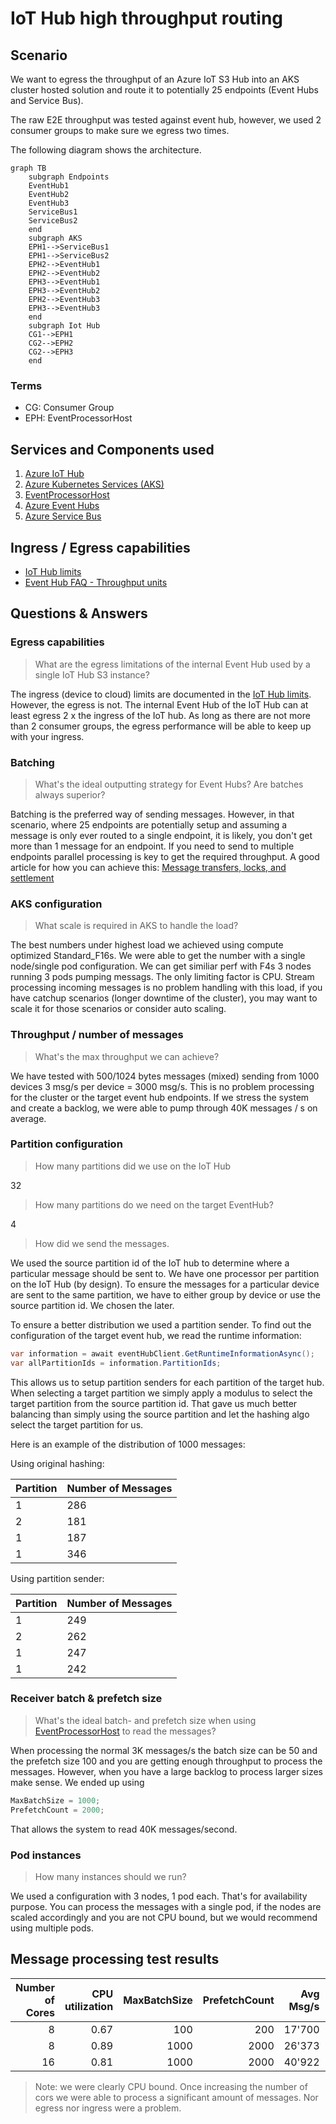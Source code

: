 # IoT Hub high throughput routing

## Scenario

We want to egress the throughput of an Azure IoT S3 Hub into an AKS cluster hosted solution and route it to potentially 25 endpoints (Event Hubs and Service Bus).

The raw E2E throughput was tested against event hub, however, we used 2 consumer groups to make sure we egress two times.

The following diagram shows the architecture.

```mermaid
graph TB
    subgraph Endpoints
    EventHub1
    EventHub2
    EventHub3
    ServiceBus1
    ServiceBus2
    end
    subgraph AKS
    EPH1-->ServiceBus1
    EPH1-->ServiceBus2
    EPH2-->EventHub1
    EPH2-->EventHub2
    EPH3-->EventHub1
    EPH3-->EventHub2
    EPH2-->EventHub3
    EPH3-->EventHub3
    end
    subgraph Iot Hub
    CG1-->EPH1
    CG2-->EPH2
    CG2-->EPH3
    end
```

### Terms

- CG: Consumer Group
- EPH: EventProcessorHost

## Services and Components used

1. [Azure IoT Hub](https://azure.microsoft.com/en-us/services/iot-hub/)
1. [Azure Kubernetes Services (AKS)](https://docs.microsoft.com/en-us/azure/aks/)
1. [EventProcessorHost](https://docs.microsoft.com/en-us/azure/event-hubs/event-hubs-event-processor-host)
1. [Azure Event Hubs](https://azure.microsoft.com/en-us/services/event-hubs/)
1. [Azure Service Bus](https://azure.microsoft.com/en-us/services/service-bus/)

## Ingress / Egress capabilities

- [IoT Hub limits](https://docs.microsoft.com/en-us/azure/azure-resource-manager/management/azure-subscription-service-limits#iot-hub-limits)
- [Event Hub FAQ - Throughput units](https://docs.microsoft.com/en-us/azure/event-hubs/event-hubs-faq#throughput-units)

## Questions & Answers

### Egress capabilities

>What are the egress limitations of the internal Event Hub used by a single IoT Hub S3 instance?

The ingress (device to cloud) limits are documented in the [IoT Hub limits](https://docs.microsoft.com/en-us/azure/azure-resource-manager/management/azure-subscription-service-limits#iot-hub-limits). However, the egress is not.
The internal Event Hub of the IoT Hub can at least egress 2 x the ingress of the IoT hub. As long as there are not more than 2 consumer groups, the egress performance will be able to keep up with your ingress.

### Batching

>What's the ideal outputting strategy for Event Hubs? Are batches always superior?

Batching is the preferred way of sending messages. However, in that scenario, where 25 endpoints are potentially setup and assuming a message is only ever routed to a single endpoint, it is likely, you don't get more than 1 message for an endpoint. If you need to send to multiple endpoints parallel processing is key to get the required throughput. A good article for how you can achieve this: [Message transfers, locks, and settlement](https://docs.microsoft.com/en-us/azure/service-bus-messaging/message-transfers-locks-settlement)

### AKS configuration

>What scale is required in AKS to handle the load?

The best numbers under highest load we achieved using compute optimized Standard_F16s. We were able to get the number with a single node/single pod configuration. We can get similiar perf with F4s 3 nodes running 3 pods pumping messags. The only limiting factor is CPU. Stream processing incoming messages is no problem handling with this load, if you have catchup scenarios (longer downtime of the cluster), you may want to scale it for those scenarios or consider auto scaling.

### Throughput / number of messages

>What's the max throughput we can achieve?

We have tested with 500/1024 bytes messages (mixed) sending from 1000 devices 3 msg/s per device = 3000 msg/s. This is no problem processing for the cluster or the target event hub endpoints. If we stress the system and create a backlog, we were able to pump through 40K messages / s on average.

### Partition configuration

>How many partitions did we use on the IoT Hub

32

>How many partitions do we need on the target EventHub?

4

>How did we send the messages.

We used the source partition id of the IoT hub to determine where a particular message should be sent to. We have one processor per partition on the IoT Hub (by design). To ensure the messages for a particular device are sent to the same partition, we have to either group by device or use the source partition id. We chosen the later.

To ensure a better distribution we used a partition sender. To find out the configuration of the target event hub, we read the runtime information:

```csharp
var information = await eventHubClient.GetRuntimeInformationAsync();
var allPartitionIds = information.PartitionIds;
```

This allows us to setup partition senders for each partition of the target hub. When selecting a target partition we simply apply a modulus to select the target partition from the source partition id. That gave us much better balancing than simply using the source partition and let the hashing algo select the target partition for us.

Here is an example of the distribution of 1000 messages:

Using original hashing:

|Partition|Number of Messages|
|---------|------------------|
|1|286|
|2|181|
|1|187|
|1|346|

Using partition sender:

|Partition|Number of Messages|
|---------|------------------|
|1|249|
|2|262|
|1|247|
|1|242|

### Receiver batch & prefetch size

>What's the ideal batch- and prefetch size when using [EventProcessorHost](https://docs.microsoft.com/en-us/azure/event-hubs/event-hubs-event-processor-host) to read the messages?

When processing the normal 3K messages/s the batch size can be 50 and the prefetch size 100 and you are getting enough throughput to process the messages. However, when you have a large backlog to process larger sizes make sense. We ended up using

```csharp
MaxBatchSize = 1000;
PrefetchCount = 2000;
```

That allows the system to read 40K messages/second.

### Pod instances

> How many instances should we run?

We used a configuration with 3 nodes, 1 pod each. That's for availability purpose. You can process the messages with a single pod, if the nodes are scaled accordingly and you are not CPU bound, but we would recommend using multiple pods.

## Message processing test results

|Number of Cores|CPU utilization|MaxBatchSize|PrefetchCount|Avg Msg/s|Median
|-:|-:|-:|-:|-:|-:|
|8|0.67|100|200|17'700|18'200|
|8|0.89|1000|2000|26'373|27'423|
|16|0.81|1000|2000|40'922|44'019|

>Note: we were clearly CPU bound. Once increasing the number of cors we were able to process a significant amount of messages. Nor egress nor ingress were a problem.
